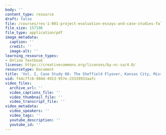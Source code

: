 ```yaml
---
body: ''
content_type: resource
draft: false
file: /courses/res-1-001-project-evaluation-essays-and-case-studies-fall-2023/mitres_1_001_f23_vol1_case08.pdf
file_size: 157196
file_type: application/pdf
image_metadata:
  caption: ''
  credit: ''
  image-alt: ''
learning_resource_types:
- Online Textbook
license: https://creativecommons.org/licenses/by-nc-sa/4.0/
resourcetype: Document
title: 'Vol. I, Case Study 08: The Sheffield Flyover, Kansas City, Missouri'
uid: f44c7fc6-984d-4913-957e-23339933aafc
video_files:
  archive_url: ''
  video_captions_file: ''
  video_thumbnail_file: ''
  video_transcript_file: ''
video_metadata:
  video_speakers: ''
  video_tags: ''
  youtube_description: ''
  youtube_id: ''
---
```

